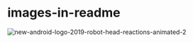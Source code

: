 # images-in-readme

![new-android-logo-2019-robot-head-reactions-animated-2](https://user-images.githubusercontent.com/44220596/104038510-37382680-51fb-11eb-94e8-4d7dcd22f33d.gif)

